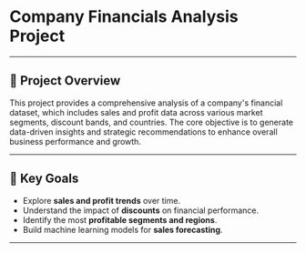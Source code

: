 # Company Financials Analysis Project

---

## 🚀 Project Overview

This project provides a comprehensive analysis of a company's financial dataset, which includes sales and profit data across various market segments, discount bands, and countries. The core objective is to generate data-driven insights and strategic recommendations to enhance overall business performance and growth.

---

## 🎯 Key Goals

* Explore **sales and profit trends** over time.
* Understand the impact of **discounts** on financial performance.
* Identify the most **profitable segments and regions**.
* Build machine learning models for **sales forecasting**.

---
